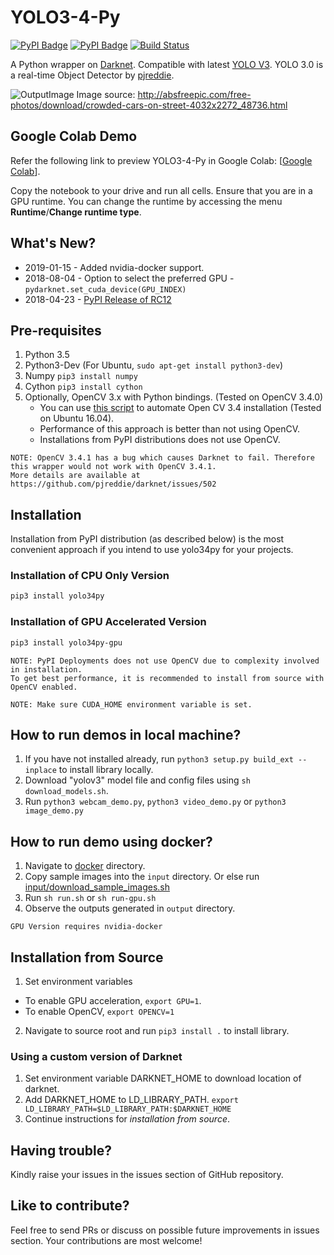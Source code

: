 # YOLO3-4-Py
[![PyPI Badge](https://img.shields.io/badge/PyPI-0.1.0rc12-blue.svg)](https://pypi.org/project/yolo34py)
[![PyPI Badge](https://img.shields.io/badge/PyPI-0.1.0rc12--gpu-blue.svg)](https://pypi.org/project/yolo34py-gpu)
[![Build Status](https://travis-ci.org/madhawav/YOLO3-4-Py.svg?branch=master)](https://travis-ci.org/madhawav/YOLO3-4-Py)

A Python wrapper on [Darknet](https://github.com/pjreddie/darknet). Compatible with latest [YOLO V3](https://pjreddie.com/darknet/yolo).
YOLO 3.0 is a real-time Object Detector by [pjreddie](https://pjreddie.com/).

![OutputImage](doc/output.jpg)
Image source: http://absfreepic.com/free-photos/download/crowded-cars-on-street-4032x2272_48736.html

## Google Colab Demo
Refer the following link to preview YOLO3-4-Py in Google Colab: [[Google Colab](https://colab.research.google.com/drive/1DGzgpb8VR69EqSEb3bco6nSZQ_59eUZf?usp=sharing)]. 

Copy the notebook to your drive and run all cells. Ensure that you are in a GPU runtime. You can change the runtime by accessing the menu __Runtime__/__Change runtime type__.
## What's New?
* 2019-01-15 - Added nvidia-docker support.
* 2018-08-04 - Option to select the preferred GPU - `pydarknet.set_cuda_device(GPU_INDEX)`
* 2018-04-23 - [PyPI Release of RC12](https://pypi.org/project/yolo34py-gpu)

## Pre-requisites
1) Python 3.5
2) Python3-Dev (For Ubuntu, `sudo apt-get install python3-dev`)
3) Numpy `pip3 install numpy`
4) Cython `pip3 install cython`
5) Optionally, OpenCV 3.x with Python bindings. (Tested on OpenCV 3.4.0)
    - You can use [this script](tools/install_opencv34.sh) to automate Open CV 3.4 installation (Tested on Ubuntu 16.04).
    - Performance of this approach is better than not using OpenCV.
    - Installations from PyPI distributions does not use OpenCV.
```
NOTE: OpenCV 3.4.1 has a bug which causes Darknet to fail. Therefore this wrapper would not work with OpenCV 3.4.1.
More details are available at https://github.com/pjreddie/darknet/issues/502
```

## Installation
Installation from PyPI distribution (as described below) is the most convenient approach if you intend to use yolo34py for your projects.

### Installation of CPU Only Version
```bash
pip3 install yolo34py
```

### Installation of GPU Accelerated Version
```bash
pip3 install yolo34py-gpu
```

```
NOTE: PyPI Deployments does not use OpenCV due to complexity involved in installation. 
To get best performance, it is recommended to install from source with OpenCV enabled.
```
```
NOTE: Make sure CUDA_HOME environment variable is set.
```

## How to run demos in local machine?
1) If you have not installed already, run `python3 setup.py build_ext --inplace` to install library locally.
2) Download "yolov3" model file and config files using `sh download_models.sh`.
3) Run `python3 webcam_demo.py`, `python3 video_demo.py` or `python3 image_demo.py`

## How to run demo using docker?
1) Navigate to [docker](/docker) directory.
2) Copy sample images into the `input` directory. Or else run [input/download_sample_images.sh](docker/input/download_sample_images.sh)
3) Run `sh run.sh` or `sh run-gpu.sh`
4) Observe the outputs generated in `output` directory.
```
GPU Version requires nvidia-docker
```

## Installation from Source
1) Set environment variables
 - To enable GPU acceleration, `export GPU=1`.
 - To enable OpenCV, `export OPENCV=1`
 
2) Navigate to source root and run `pip3 install .` to install library.

### Using a custom version of Darknet
1) Set environment variable DARKNET_HOME to download location of darknet.
2) Add DARKNET_HOME to LD_LIBRARY_PATH. `export LD_LIBRARY_PATH=$LD_LIBRARY_PATH:$DARKNET_HOME`
3) Continue instructions for _installation from source_.

## Having trouble? 
Kindly raise your issues in the issues section of GitHub repository.

## Like to contribute?
Feel free to send PRs or discuss on possible future improvements in issues section. 
Your contributions are most welcome!
